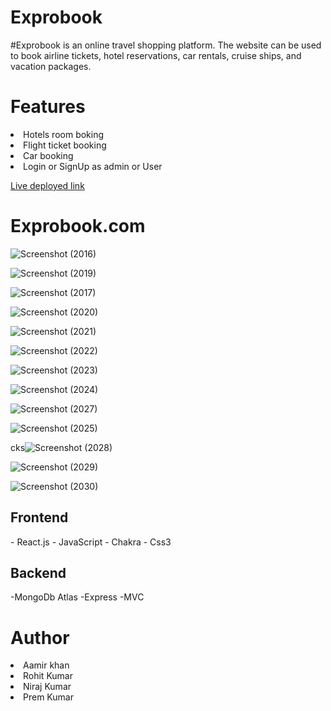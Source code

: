 

<h1 fontsize="30px">Exprobook</h1>
#Exprobook is an online travel shopping platform. The website can be used to book airline tickets, hotel reservations, car rentals, cruise ships, and vacation packages.
<h1>Features</h1>
<li>Hotels room boking</li>
<li>Flight ticket booking </li>
<li>Car booking </li>
<li>Login or SignUp as admin or User </li> 

 <a href="https://exprobook.netlify.app/">Live deployed link</a>
<h1>Exprobook.com </h1>


![Screenshot (2016)](https://user-images.githubusercontent.com/101388992/208442216-8dec159d-129c-4ca7-b650-5879a1773ad9.png)

![Screenshot (2019)](https://user-images.githubusercontent.com/101388992/208442404-674a7127-8f66-4dab-a399-44bd783d78ad.png)

![Screenshot (2017)](https://user-images.githubusercontent.com/101388992/208442568-819f78d2-c8d1-4f74-8b4e-9b39ad404d89.png)

![Screenshot (2020)](https://user-images.githubusercontent.com/101388992/208442647-b7617a5f-c2f8-4020-ac74-35593e84465c.png)

![Screenshot (2021)](https://user-images.githubusercontent.com/101388992/208442696-11fab35d-bd7f-454b-b7f7-68ecac1f0d34.png)

![Screenshot (2022)](https://user-images.githubusercontent.com/101388992/208442748-a794b21d-3721-4b35-9cfe-c83b33add6e1.png)

![Screenshot (2023)](https://user-images.githubusercontent.com/101388992/208442762-aff27bcc-c54e-477f-a160-8dd05bdc29bb.png)

 ![Screenshot (2024)](https://user-images.githubusercontent.com/101388992/208442775-898caba1-87e5-4519-b18f-a31ad84080b6.png)
  
 ![Screenshot (2027)](https://user-images.githubusercontent.com/101388992/208442810-1e3badc1-b17f-4117-9e33-668a15c9a572.png)
 
![Screenshot (2025)](https://user-images.githubusercontent.com/101388992/208442828-db4a8980-dfa9-44ef-bfbb-431b9576196d.png)

cks</h1>![Screenshot (2028)](https://user-images.githubusercontent.com/101388992/208442845-af44043d-c557-4f28-9e4a-e33af0950c93.png)

![Screenshot (2029)](https://user-images.githubusercontent.com/101388992/208442868-3f36dec6-2067-42cc-a261-ee4933a69241.png)

![Screenshot (2030)](https://user-images.githubusercontent.com/101388992/208442884-f75f31c2-1a3a-47b4-9a77-9d96c0da5231.png)

  <h2>Frontend</h2>
- React.js
- JavaScript
- Chakra
- Css3
 <h2>Backend</h2>
-MongoDb Atlas
-Express
-MVC
<h1>Author</h1> 
<li>Aamir khan</li>
<li>Rohit Kumar</li>
<li>Niraj Kumar</li>
<li>Prem Kumar</li>
